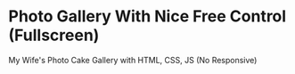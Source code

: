 # Photo Gallery With Nice Free Control (Fullscreen)
 My Wife's Photo Cake Gallery with HTML, CSS, JS (No Responsive)

